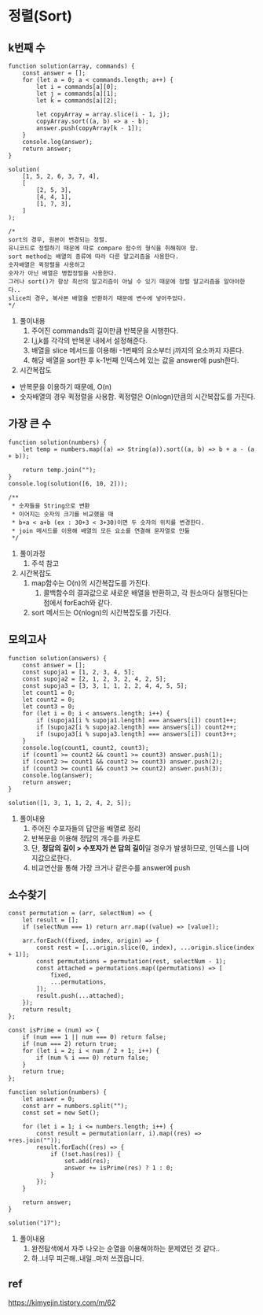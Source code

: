 # 정렬(Sort)

## k번째 수

```
function solution(array, commands) {
	const answer = [];
	for (let a = 0; a < commands.length; a++) {
		let i = commands[a][0];
		let j = commands[a][1];
		let k = commands[a][2];

		let copyArray = array.slice(i - 1, j);
		copyArray.sort((a, b) => a - b);
		answer.push(copyArray[k - 1]);
	}
	console.log(answer);
	return answer;
}

solution(
	[1, 5, 2, 6, 3, 7, 4],
	[
		[2, 5, 3],
		[4, 4, 1],
		[1, 7, 3],
	]
);

/* 
sort의 경우, 원본이 변경되는 정렬.
유니코드로 정렬하기 때문에 따로 compare 함수의 형식을 취해줘야 함.
sort method는 배열의 종류에 따라 다른 알고리즘을 사용한다.
숫자배열은 퀵정렬을 사용하고
숫자가 아닌 배열은 병합정렬을 사용한다.
그러나 sort()가 항상 최선의 알고리즘이 아닐 수 있기 때문에 정렬 알고리즘을 알아야한다..
slice의 경우, 복사본 배열을 반환하기 때문에 변수에 넣어주었다.
*/
```

1. 풀이내용
   1. 주어진 commands의 길이만큼 반복문을 시행한다.
   2. I,j,k를 각각의 반복문 내에서 설정해준다.
   3. 배열을 slice 메서드를 이용해i -1번째의 요소부터 j까지의 요소까지 자른다.
   4.  해당 배열을 sort한 후 k-1번째 인덱스에 있는 값을 answer에 push한다.
2. 시간복잡도

- 반복문을 이용하기 때문에, O(n)
- 숫자배열의 경우 퀵정렬을 사용함. 퀵정렬은 O(nlogn)만큼의 시간복잡도를 가진다.



## 가장 큰 수

```
function solution(numbers) {
	let temp = numbers.map((a) => String(a)).sort((a, b) => b + a - (a + b));

	return temp.join("");
}
console.log(solution([6, 10, 2]));

/**
 * 숫자들을 String으로 변환
 * 이어지는 숫자의 크기를 비교했을 때
 * b+a < a+b (ex : 30+3 < 3+30)이면 두 숫자의 위치를 변경한다.
 * join 메서드를 이용해 배열의 모든 요소를 연결해 문자열로 만듦
 */

```

1. 풀이과정
   1. 주석 참고
2. 시간복잡도
   1. map함수는 O(n)의 시간복잡도를 가진다. 
      1. 콜백함수의 결과값으로 새로운 배열을 반환하고, 각 원소마다 실행된다는 점에서 forEach와 같다.
   2. sort 메서드는 O(nlogn)의 시간복잡도를 가진다.

## 모의고사

```
function solution(answers) {
	const answer = [];
	const supoja1 = [1, 2, 3, 4, 5];
	const supoja2 = [2, 1, 2, 3, 2, 4, 2, 5];
	const supoja3 = [3, 3, 1, 1, 2, 2, 4, 4, 5, 5];
	let count1 = 0;
	let count2 = 0;
	let count3 = 0;
	for (let i = 0; i < answers.length; i++) {
		if (supoja1[i % supoja1.length] === answers[i]) count1++;
		if (supoja2[i % supoja2.length] === answers[i]) count2++;
		if (supoja3[i % supoja3.length] === answers[i]) count3++;
	}
	console.log(count1, count2, count3);
	if (count1 >= count2 && count1 >= count3) answer.push(1);
	if (count2 >= count1 && count2 >= count3) answer.push(2);
	if (count3 >= count1 && count3 >= count2) answer.push(3);
	console.log(answer);
	return answer;
}

solution([1, 3, 1, 1, 2, 4, 2, 5]);
```

1. 풀이내용
   1. 주어진 수포자들의 답안을 배열로 정리
   2. 반복문을 이용해 정답의 개수를 카운트
   3. 단, **정답의 길이 > 수포자가 쓴 답의 길이**일 경우가 발생하므로, 인덱스를 나머지값으로한다.
   4. 비교연산을 통해 가장 크거나 같은수를 answer에 push

## 소수찾기

```
const permutation = (arr, selectNum) => {
	let result = [];
	if (selectNum === 1) return arr.map((value) => [value]);

	arr.forEach((fixed, index, origin) => {
		const rest = [...origin.slice(0, index), ...origin.slice(index + 1)];
		const permutations = permutation(rest, selectNum - 1);
		const attached = permutations.map((permutations) => [
			fixed,
			...permutations,
		]);
		result.push(...attached);
	});
	return result;
};

const isPrime = (num) => {
	if (num === 1 || num === 0) return false;
	if (num === 2) return true;
	for (let i = 2; i < num / 2 + 1; i++) {
		if (num % i === 0) return false;
	}
	return true;
};

function solution(numbers) {
	let answer = 0;
	const arr = numbers.split("");
	const set = new Set();

	for (let i = 1; i <= numbers.length; i++) {
		const result = permutation(arr, i).map((res) => +res.join(""));
		result.forEach((res) => {
			if (!set.has(res)) {
				set.add(res);
				answer += isPrime(res) ? 1 : 0;
			}
		});
	}

	return answer;
}

solution("17");
```

1. 풀이내용
   1. 완전탐색에서 자주 나오는 순열을 이용해야하는 문제였던 것 같다..
   2. 하..너무 피곤해..내일..마저 쓰겠읍니다.





## ref

https://kimyejin.tistory.com/m/62